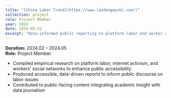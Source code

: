 ```yaml
---
title: "[China Labor Trend](https://www.laodongqushi.com/)"
collection: project
role: Project Member
year: 2024
date: 2024-05-31
excerpt: "Data-informed public reporting on platform labor and worker activism in China."
---
```


**Duration:** 2024.02 – 2024.05  
**Role:** Project Member

- Compiled empirical research on platform labor, internet activism, and workers’ social networks to enhance public accessibility  
- Produced accessible, data-driven reports to inform public discourse on labor issues  
- Contributed to public-facing content integrating academic insight with data journalism

